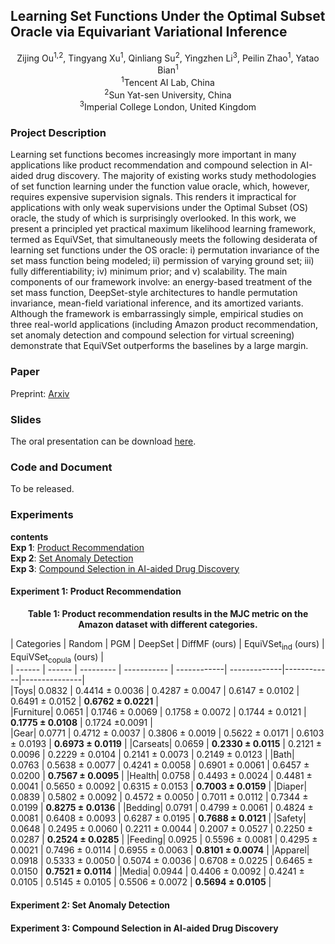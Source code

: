 ## Learning Set Functions Under the Optimal Subset Oracle via Equivariant Variational Inference

<center>
Zijing Ou<sup>1,2</sup>, Tingyang Xu<sup>1</sup>, Qinliang Su<sup>2</sup>, Yingzhen Li<sup>3</sup>, Peilin Zhao<sup>1</sup>, Yatao Bian<sup>1</sup> <br>
<sup>1</sup>Tencent AI Lab, China <br>
<sup>2</sup>Sun Yat-sen University, China <br>
<sup>3</sup>Imperial College London, United Kingdom <br>
</center>

### Project Description

Learning set functions becomes increasingly more important in many applications like product recommendation and compound selection in AI-aided drug discovery. The majority of existing works study methodologies of set function learning under the function value oracle, which, however, requires expensive supervision signals. This renders it impractical for applications with only weak supervisions under the Optimal Subset (OS) oracle, the study of which is surprisingly overlooked. In this work, we present a principled yet practical maximum likelihood learning framework, termed as EquiVSet, that simultaneously meets the following desiderata of learning set functions under the OS oracle: i) permutation invariance of the set mass function being modeled; ii) permission of varying ground set; iii) fully differentiability; iv) minimum prior; and v) scalability. The main components of our framework involve: an energy-based treatment of the set mass function, DeepSet-style architectures to handle permutation invariance, mean-field variational inference, and its amortized variants. Although the framework is embarrassingly simple, empirical studies on three real-world applications (including Amazon product recommendation, set anomaly detection and compound selection for virtual screening) demonstrate that EquiVSet outperforms the baselines by a large margin.

### Paper

Preprint: [Arxiv](https://arxiv.org/abs/2203.01693)

### Slides

The oral presentation can be download [here](files/equivset_slides.pdf).

### Code and Document

To be released.

### Experiments

**contents** <br>
**Exp 1**: [Product Recommendation](#exp1) <br>
**Exp 2**: [Set Anomaly Detection](#exp2) <br>
**Exp 3**: [Compound Selection in AI-aided Drug Discovery](#exp3)

#### Experiment 1: <span id="exp1">Product Recommendation</span>

<center><b>Table 1: Product recommendation results in the MJC metric on the Amazon dataset with different categories.</b></center>

| Categories | Random | PGM | DeepSet | DiffMF (ours) | EquiVSet<sub>ind</sub> (ours) | EquiVSet<sub>copula</sub> (ours) |  
| ------ | ------     | --------- |    ----------- | ------------| -------------|------------|---------------|  
|Toys| 0.0832 | 0.4414 ± 0.0036 | 0.4287 ± 0.0047 | 0.6147 ± 0.0102 | 0.6491 ± 0.0152 | <b>0.6762 <span>&#177;</span> 0.0221</b> |  
|Furniture| 0.0651 | 0.1746 ± 0.0069 | 0.1758 ± 0.0072 | 0.1744 ± 0.0121 | <b>0.1775 ± 0.0108</b> | 0.1724 ±0.0091 |  
|Gear| 0.0771 | 0.4712 ± 0.0037 | 0.3806 ± 0.0019 | 0.5622 ± 0.0171 | 0.6103 ± 0.0193 | <b>0.6973 ± 0.0119</b> |
|Carseats| 0.0659 | <b>0.2330 ± 0.0115</b> | 0.2121 ± 0.0096 | 0.2229 ± 0.0104 | 0.2141 ± 0.0073 | 0.2149 ± 0.0123 |
|Bath| 0.0763 | 0.5638 ± 0.0077 | 0.4241 ± 0.0058 | 0.6901 ± 0.0061 | 0.6457 ± 0.0200 | <b>0.7567 ± 0.0095</b> |
|Health| 0.0758 | 0.4493 ± 0.0024 | 0.4481 ± 0.0041 | 0.5650 ± 0.0092 | 0.6315 ± 0.0153 | <b>0.7003 ± 0.0159</b> |
|Diaper| 0.0839 | 0.5802 ± 0.0092 | 0.4572 ± 0.0050 | 0.7011 ± 0.0112 | 0.7344 ± 0.0199 | <b>0.8275 ± 0.0136</b> |
|Bedding| 0.0791 | 0.4799 ± 0.0061 | 0.4824 ± 0.0081 | 0.6408 ± 0.0093 | 0.6287 ± 0.0195 | <b>0.7688 ± 0.0121</b> |
|Safety| 0.0648 | 0.2495 ± 0.0060 | 0.2211 ± 0.0044 | 0.2007 ± 0.0527 | 0.2250 ± 0.0287 | <b>0.2524 ± 0.0285</b> |
|Feeding| 0.0925 | 0.5596 ± 0.0081 | 0.4295 ± 0.0021 | 0.7496 ± 0.0114 | 0.6955 ± 0.0063 | <b>0.8101 ± 0.0074</b> |
|Apparel| 0.0918 | 0.5333 ± 0.0050 | 0.5074 ± 0.0036 | 0.6708 ± 0.0225 | 0.6465 ± 0.0150 | <b>0.7521 ± 0.0114</b> |
|Media| 0.0944 | 0.4406 ± 0.0092 | 0.4241 ± 0.0105 | 0.5145 ± 0.0105 | 0.5506 ± 0.0072 | <b>0.5694 ± 0.0105</b> |

#### Experiment 2: <span id="exp2">Set Anomaly Detection</span>

#### Experiment 3: <span id="exp3">Compound Selection in AI-aided Drug Discovery</span>

<!-- To cite:   -->
